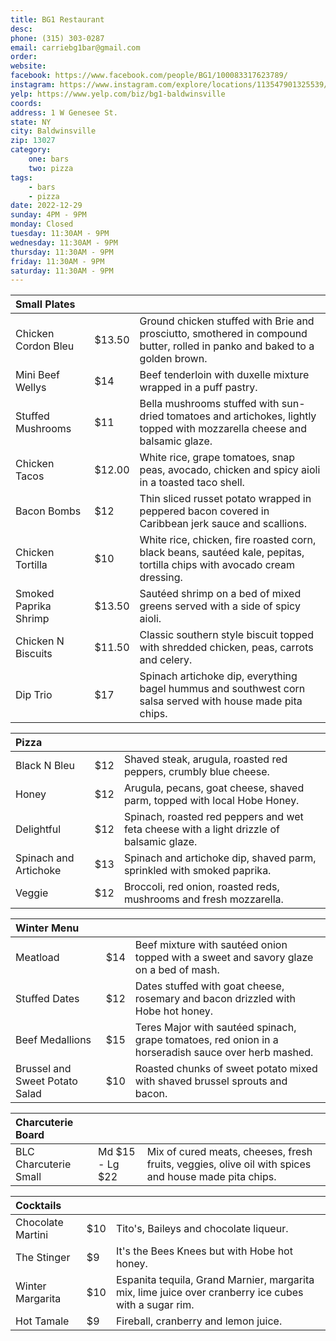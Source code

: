 ```yaml
---
title: BG1 Restaurant
desc: 
phone: (315) 303-0287
email: carriebg1bar@gmail.com
order:
website:
facebook: https://www.facebook.com/people/BG1/100083317623789/
instagram: https://www.instagram.com/explore/locations/113547901325539/baldwinsville-new-york/bg1/
yelp: https://www.yelp.com/biz/bg1-baldwinsville
coords: 
address: 1 W Genesee St.
state: NY
city: Baldwinsville
zip: 13027
category:
    one: bars
    two: pizza
tags: 
    - bars
    - pizza
date: 2022-12-29
sunday: 4PM - 9PM
monday: Closed
tuesday: 11:30AM - 9PM
wednesday: 11:30AM - 9PM
thursday: 11:30AM - 9PM
friday: 11:30AM - 9PM
saturday: 11:30AM - 9PM
---
```


| Small Plates | | |
| :--- | :--- | :--- |
| Chicken Cordon Bleu | $13.50 | Ground chicken stuffed with Brie and prosciutto, smothered in compound butter, rolled in panko and baked to a golden brown. |
| Mini Beef Wellys | $14 | Beef tenderloin with duxelle mixture wrapped in a puff pastry. |
| Stuffed Mushrooms | $11 | Bella mushrooms stuffed with sun-dried tomatoes and artichokes, lightly topped with mozzarella cheese and balsamic glaze. |
| Chicken Tacos | $12.00 | White rice, grape tomatoes, snap peas, avocado, chicken and spicy aioli in a toasted taco shell. |
| Bacon Bombs | $12 | Thin sliced russet potato wrapped in peppered bacon covered in Caribbean jerk sauce and scallions. |
| Chicken Tortilla | $10 | White rice, chicken, fire roasted corn, black beans, sautéed kale, pepitas, tortilla chips with avocado cream dressing. |
| Smoked Paprika Shrimp | $13.50 | Sautéed shrimp on a bed of mixed greens served with a side of spicy aioli. |
| Chicken N Biscuits | $11.50 | Classic southern style biscuit topped with shredded chicken, peas, carrots and celery. |
| Dip Trio | $17 | Spinach artichoke dip, everything bagel hummus and southwest corn salsa served with house made pita chips. |

| Pizza | | |
| :--- | :--- | :--- |
| Black N Bleu | $12 | Shaved steak, arugula, roasted red peppers, crumbly blue cheese. |
| Honey | $12 | Arugula, pecans, goat cheese, shaved parm, topped with local Hobe Honey. |
| Delightful | $12 | Spinach, roasted red peppers and wet feta cheese with a light drizzle of balsamic glaze. |
| Spinach and Artichoke | $13 | Spinach and artichoke dip, shaved parm, sprinkled with smoked paprika. |
| Veggie | $12 | Broccoli, red onion, roasted reds, mushrooms and fresh mozzarella. |

| Winter Menu | | |
| :--- | :--- | :--- |
| Meatload | $14 | Beef mixture with sautéed onion topped with a sweet and savory glaze on a bed of mash. |
| Stuffed Dates | $12 | Dates stuffed with goat cheese, rosemary and bacon drizzled with Hobe hot honey. |
| Beef Medallions | $15 | Teres Major with sautéed spinach, grape tomatoes, red onion in a horseradish sauce over herb mashed. |
| Brussel and Sweet Potato Salad | $10 | Roasted chunks of sweet potato mixed with shaved brussel sprouts and bacon. |

| Charcuterie Board | | |
| :--- | :--- | :--- |
| BLC Charcuterie Small | Md $15 - Lg $22 | Mix of cured meats, cheeses, fresh fruits, veggies, olive oil with spices and house made pita chips. |

| Cocktails | | |
| :--- | :--- | :--- |
| Chocolate Martini | $10 | Tito's, Baileys and chocolate liqueur. |
| The Stinger | $9 | It's the Bees Knees but with Hobe hot honey. |
| Winter Margarita | $10 | Espanita tequila, Grand Marnier, margarita mix, lime juice over cranberry ice cubes with a sugar rim. |
| Hot Tamale | $9 | Fireball, cranberry and lemon juice. |


